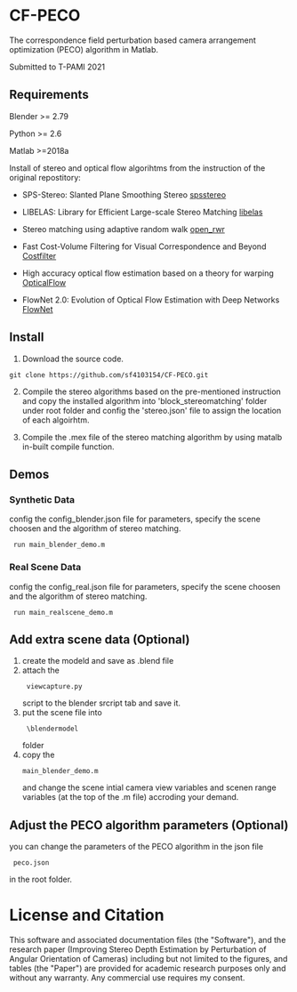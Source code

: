 # CF-PECO

The correspondence field perturbation based camera arrangement optimization (PECO) algorithm in Matlab.

Submitted to T-PAMI 2021

## Requirements

Blender >= 2.79

Python >= 2.6

Matlab >=2018a

Install of stereo and optical flow algorihtms from the instruction of the original repostitory:

- SPS-Stereo: Slanted Plane Smoothing Stereo
[spsstereo](https://github.com/siposcsaba89/sps-stereo)

- LIBELAS: Library for Efficient Large-scale Stereo Matching
[libelas](https://github.com/goldbattle/libelas-gpu)

- Stereo matching using adaptive random walk
[open_rwr](https://www.mathworks.com/matlabcentral/fileexchange/49501-stereo-matching-using-adaptive-random-walk)

- Fast Cost-Volume Filtering for Visual Correspondence and Beyond
[Costfilter](https://www.ims.tuwien.ac.at/publications/tuw-202088)

- High accuracy optical flow estimation based on a theory for warping
[OpticalFlow](https://people.csail.mit.edu/celiu/OpticalFlow/)

- FlowNet 2.0: Evolution of Optical Flow Estimation with Deep Networks
[FlowNet](https://github.com/lmb-freiburg/flownet2)


## Install

1. Download the source code.
<pre><code>git clone https://github.com/sf4103154/CF-PECO.git</pre></code>

2. Compile the stereo algorithms based on the pre-mentioned instruction and copy the installed algorithm into 'block_stereomatching' folder under root folder and config the 'stereo.json' file to assign the location of each algoirhtm.

3. Compile the .mex file of the stereo matching algorithm by using matalb in-built compile function.
## Demos

### Synthetic Data

config the config_blender.json file for parameters, specify the scene choosen and the algorithm of stereo matching.

<pre><code> run main_blender_demo.m </pre></code>

### Real Scene Data

config the config_real.json file for parameters, specify the scene choosen and the algorithm of stereo matching.

<pre><code> run main_realscene_demo.m </pre></code>

## Add extra scene data (Optional)
1. create the modeld and save as .blend file
2. attach the <pre><code> viewcapture.py </pre></code> script to the blender srcript tab and save it.
3. put the scene file into <pre><code> \blendermodel</pre></code> folder
4. copy the <pre><code>main_blender_demo.m </pre></code> and change the scene intial camera view variables and scenen range variables (at the top of the .m file) accroding your demand.

## Adjust the PECO algorithm parameters (Optional)
you can change the parameters of the PECO algorithm in the json file <pre><code> peco.json </pre></code> in the root folder.

# License and Citation 
This software and associated documentation files (the "Software"), and the research paper (Improving Stereo Depth Estimation by Perturbation of Angular Orientation of Cameras) including but not limited to the figures, and tables (the "Paper") are provided for academic research purposes only and without any warranty. Any commercial use requires my consent.

